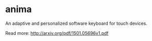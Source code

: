 # anima
An adaptive and personalized software keyboard for touch devices.

Read more: http://arxiv.org/pdf/1501.05696v1.pdf
